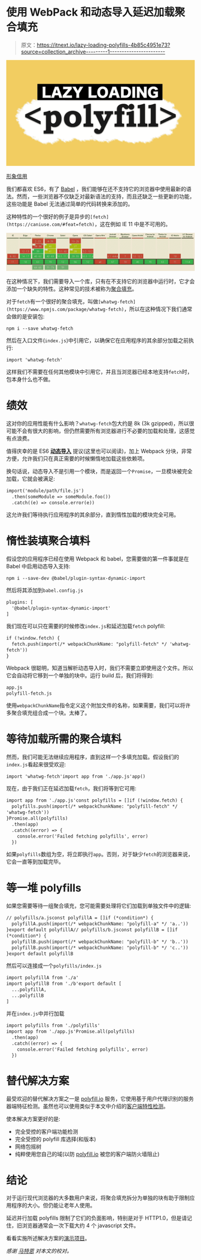 # 使用 WebPack 和动态导入延迟加载聚合填充

> 原文：<https://itnext.io/lazy-loading-polyfills-4b85c4951e73?source=collection_archive---------1----------------------->

![](img/72d47bb64f23dfaceb209f0fbbf955d0.png)

[形象信用](https://medium.com/beginners-guide-to-mobile-web-development/introduction-to-polyfills-their-usage-9cd6db4b1923)

我们都喜欢 ES6，有了 [Babel](https://babeljs.io) ，我们能够在还不支持它的浏览器中使用最新的语法。然而，一些浏览器不仅缺乏对最新语法的支持，而且还缺乏一些更新的功能，这些功能是 Babel 无法通过简单的代码转换来添加的。

这种特性的一个很好的例子是异步的`[fetch](https://caniuse.com/#feat=fetch)`，这在例如 IE 11 中是不可用的。

![](img/060b3c52d5a3c7b7d41c371643f71888.png)

在这种情况下，我们需要导入一个库，只有在不支持它的浏览器中运行时，它才会添加一个缺失的特性。这种常见的技术被称为[聚合填充](https://en.wikipedia.org/wiki/Polyfill_(programming))。

对于`fetch`有一个很好的聚合填充，叫做`[whatwg-fetch](https://www.npmjs.com/package/whatwg-fetch)`，所以在这种情况下我们通常会做的是安装包:

```
npm i --save whatwg-fetch
```

然后在入口文件(`index.js`)中引用它，以确保它在应用程序的其余部分加载之前执行:

```
import 'whatwg-fetch'
```

这样我们不需要在任何其他模块中引用它，并且当浏览器已经本地支持`fetch`时，包本身什么也不做。

# 绩效

这对你的应用性能有什么影响？`whatwg-fetch`包大约是 8k (3k gzipped)，所以很可能不会有很大的影响，但仍然需要所有浏览器进行不必要的加载和处理，这感觉有点浪费。

值得庆幸的是 ES6 [**动态导入**](https://github.com/tc39/proposal-dynamic-import) 提议(这里也可以阅读)，加上 Webpack 分块，非常方便，允许我们只在真正需要的时候懒惰地加载这些依赖项。

换句话说，动态导入不是引用一个模块，而是返回一个`Promise`，一旦模块被完全加载，它就会被满足:

```
import('module/path/file.js')
  .then(someModule => someModule.foo())
  .catch((e) => console.error(e))
```

这允许我们等待执行应用程序的其余部分，直到惰性加载的模块完全可用。

# 惰性装填聚合填料

假设您的应用程序已经在使用 Webpack 和 babel，您需要做的第一件事就是在 Babel 中启用动态导入支持:

```
npm i --save-dev @babel/plugin-syntax-dynamic-import
```

然后将其添加到`babel.config.js`

```
plugins: [
  '@babel/plugin-syntax-dynamic-import'
]
```

我们现在可以只在需要的时候修改`index.js`和延迟加载`fetch` polyfill:

```
if (!window.fetch) {
  fetch.push(import(/* webpackChunkName: "polyfill-fetch" */ 'whatwg-fetch'))
}
```

Webpack 很聪明，知道当解析动态导入时，我们不需要立即使用这个文件。所以它会自动将它移到一个单独的块中。运行 build 后，我们将得到:

```
app.js
polyfill-fetch.js
```

使用`webpackChunkName`指令定义这个附加文件的名称，如果需要，我们可以将许多聚合填充组合成一个块。太棒了。

# 等待加载所需的聚合填料

然而，我们可能无法继续应用程序，直到这样一个多填充加载。假设我们的`index.js`看起来很受欢迎:

```
import 'whatwg-fetch'import app from './app.js'app()
```

现在，由于我们正在延迟加载`fetch`，我们将等到它可用:

```
import app from './app.js'const polyfills = []if (!window.fetch) {
  polyfills.push(import(/* webpackChunkName: "polyfill-fetch" */ 'whatwg-fetch'))
}Promise.all(polyfills)
  .then(app)
  .catch((error) => {
    console.error('Failed fetching polyfills', error)
  })
```

如果`polyfills`数组为空，将立即执行`app`。否则，对于缺少`fetch`的浏览器来说，它会一直等到加载完毕。

# 等一堆 polyfills

如果您需要等待一组聚合填充，您可能需要处理将它们加载到单独文件中的逻辑:

```
// polyfills/a.jsconst polyfillA = []if (*condition*) {
  polyfillA.push(import(/* webpackChunkName: "polyfill-a" */ 'a..'))
}export default polyfillA// polyfills/b.jsconst polyfillB = []if (*condition*) {
  polyfillB.push(import(/* webpackChunkName: "polyfill-b" */ 'b..'))
  polyfillB.push(import(/* webpackChunkName: "polyfill-b" */ 'c..'))
}export default polyfillB
```

然后可以连接成一个`polyfills/index.js`

```
import polyfillA from './a'
import polyfillB from './b'export default [
  ...polyfillA,
  ...polyfillB
]
```

并在`index.js`中并行加载

```
import polyfills from './polyfills'
import app from './app.js'Promise.all(polyfills)
  .then(app)
  .catch((error) => {
    console.error('Failed fetching polyfills', error)
  })
```

# 替代解决方案

最受欢迎的替代解决方案之一是 [polyfill.io](https://polyfill.io) 服务，它使用基于用户代理识别的服务器端特征检测。虽然也可以使用类似于本文中介绍的[客户端特性检测](https://polyfill.io/v2/docs/examples#feature-detection)。

使本解决方案更好的是:

*   完全受控的客户端功能检测
*   完全受控的 polyfill 库选择(和版本)
*   网络包摇树
*   纯粹使用您自己的域(以防 [polyfill.io](https://polyfill.io) 被您的客户端防火墙阻止)

# 结论

对于运行现代浏览器的大多数用户来说，将聚合填充拆分为单独的块有助于限制应用程序的大小。但仍能让老年人使用。

延迟并行加载 polyfills 限制了它们的负面影响，特别是对于 HTTP1.0，但是请记住，旧浏览器通常会一次下载大约 4 个 javascript 文件。

看看实施所述解决方案的[演示项目](https://github.com/pkuczynski/medium-lazy-load-polyfills)。

*感谢* [*马特恩*](https://medium.com/u/c8ff24782d8f?source=post_page-----4b85c4951e73--------------------------------) *对本文的校对。*